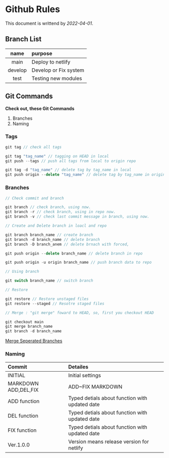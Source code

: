 # Github Rules

This document is writtend by _2022-04-01_.

## Branch List

| name | purpose |
| :---: | :----- |
| main | Deploy to netlify |
| develop | Develop or Fix system |
| test | Testing new modules |

## Git Commands

**Check out, these Git Commands**

1. Branches
2. Naming

### Tags

```javascript
git tag // check all tags

git tag "tag_name" // tagging on HEAD in local
git push --tags // push all tags from local to origin repo

git tag -d "tag_name" // delete tag by tag_name in local
git push origin --delete "tag_name" // delete tag by tag_name in origin
```

### Branches

```javascript
// Check commit and branch

git branch // check branch, using now.
git branch -r // check branch, using in repo now.
git branch -v // check last commit message in branch, using now.

// Create and Delete branch in loacl and repo

git branch branch_name // create branch
git branch -d branch_name // delete branch
git branch -D branch_anem // delete brnach with forced,

git push origin --delete branch_name // delete branch in repo

git push origin -u origin branch_name // push branch data to repo

// Using branch

git switch branch_name // switch branch

// Restore

git restore // Restore unstaged files
git restore --staged // Resotre staged files

// Merge : "git merge" foward to HEAD, so, first you checkout HEAD

git checkout main
git merge branch_name
git branch -d branch_name
```
[Merge Seperated Branches](https://backlog.com/git-tutorial/kr/stepup/stepup2_4.html#:~:text=%EB%B8%8C%EB%9E%9C%EC%B9%98%20%EB%B3%91%ED%95%A9%EC%9D%80%20merge%20%EB%AA%85%EB%A0%B9%EC%96%B4,%EB%B8%8C%EB%9E%9C%EC%B9%98%EC%97%90%20%EC%9C%84%EC%B9%98%ED%95%98%EA%B2%8C%20%EB%90%A9%EB%8B%88%EB%8B%A4.)

### Naming

| Commit | Detailes |
| :----- | :-------- |
| INITIAL | Initial settings |
| MARKDOWN ADD,DEL,FIX | ADD~FIX MARKDOWN |
| ADD function | Typed detials about function with updated date |
| DEL function | Typed detials about function with updated date |
| FIX function | Typed detials about function with updated date |
| Ver.1.0.0 | Version means release version for netlify |